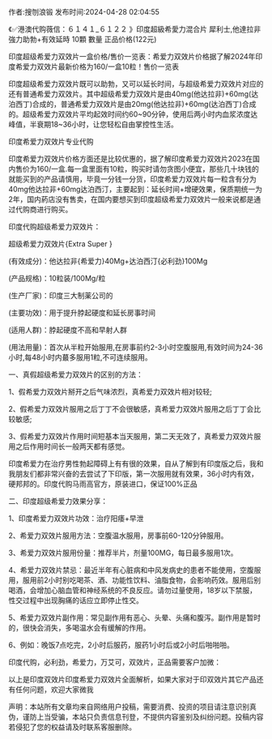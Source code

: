 <p>作者:搜刎浪锻 发布时间:2024-04-28 02:04:55</p>
<p>《✅港澳代购薇信：６１４１_６１２２ 》印度超級希愛力混合片 犀利士,他達拉非 強力助勃+有效延時 10顆 數量 正品价格(122元) </p>
									<p>印度超级希爱力双效片一盒价格/售价一览表：希爱力双效片价格据了解2024年印度希爱力双效片最新价格为160/一盒10粒！售价一览表</p><p></p><p>印度超级希爱力双效片既可以助勃，又可以延长时间，与超级希爱力双效片对应的还有普通希爱力双效片。其中超级希爱力双效片是由40mg(他达拉非)+60mg(达泊西丁)合成的，普通希爱力双效片是由20mg(他达拉非)+60mg(达泊西丁)合成的。超级希爱力双效片平均起效时间约60~90分钟，使用后两小时内血浆浓度达峰值，半衰期18~36小时，让您轻松自由掌控性生活。</p><p></p><p>印度希爱力双效片专业代购</p><p></p><p>印度希爱力双效片价格方面还是比较优惠的，据了解印度希爱力双效片2023在国内售价为160/一盒.每一盒里面有10粒，购买时请勿贪图小便宜，那些几十块钱的就能买到的产品请慎用，毕竟一分钱一分货，印度希爱力双效片每一粒含有分为40mg他达拉非+60mg达泊西汀，主要起到：延长时间+增硬效果，保质期统一为2年，国内葯店没有售卖，在国内要想买到印度超级希爱力双效片一般来说都是通过代购商进行购买。</p><p></p><p></p><p></p><p></p><p>印度代购超级希爱力双效片：</p><p></p><p>超级希爱力双效片{Extra Super }</p><p></p><p>(有效成分)：他达拉非{希爱力}40Mg+达泊西汀{必利劲}100Mg</p><p></p><p>(产品规格)：10粒装/100Mg/粒</p><p></p><p>(生产厂家)：印度三大制薬公司的</p><p></p><p>(主要功效)：用于提升脖起硬度和延长房事时间</p><p></p><p>(适用人群)：脖起硬度不高和早射人群</p><p></p><p>(用法用量)：首次从半粒开始服用,在房事前约2-3小时空腹服用,有效时间为24-36小时,每48小时内蕞多服用1粒,不可连续服用。</p><p></p><p>一、真假超级希爱力双效片的区别的方法：</p><p></p><p>1、假希爱力双效片掰开之后气味浓烈，真希爱力双效片相对较轻;</p><p></p><p>2、假希爱力双效片服用之后丁丁不会很敏感，真希爱力双效片服用之后丁丁会比较敏感;</p><p></p><p>3、假希爱力双效片作用时间短基本当天服用，第二天无效了，真希爱力双效片服用之后作用时间长一般两天都有感觉。</p><p></p><p>印度希爱力在治疗男性勃起障碍上有有很的效果，自从了解到有印度版之后，我和我朋友们都非常兴奋的去尝试了下印版，第一次服用就有效果，36小时内有效，硬邦邦的。印度代购马雨高官方，原装进口，保证100%正品</p><p></p><p>二、印度超级希爱力效果分享：</p><p></p><p>1、印度希爱力双效片功效：治疗阳痿+早泄</p><p></p><p>2、希爱力双效片服用方法：空腹温水服用，房事前60-120分钟服用。</p><p></p><p>3、希爱力双效片服用份量：推荐半片，剂量100MG，每日最多服用1次。</p><p></p><p>4、希爱力双效片禁忌：最近半年有心脏病和中风发病史的患者不能使用，空腹服用，服用前2小时别吃喝茶、酒、功能性饮料、油脂食物，会影响药效。服用后别喝酒，会增加心脑血管和神经系统的不良反应。请勿过量使用，18岁以下禁服，性交过程中出现胸痛的话应立即停止性交。</p><p></p><p>5、希爱力双效片副作用：常见副作用有恶心、头晕、头痛和腹泻。副作用是暂时的，很快会消失，多喝温水会有缓解的作用。</p><p></p><p>6、例如：晚饭7点吃完，2小时后服药，服药1小时后或2小时后啪啪啪。</p><p></p><p>印度代购，必利劲，希爱力，万艾可，双效片，正品需要客户加微：</p><p></p><p>以上是印度双效片印度希爱力双效片全面解析，如果大家对于印双效片其它产品还有任何问题，欢迎大家微我</p><p></p>				声明：本站所有文章均来自网络用户投稿，需要消费、投资的项目请注意识别真伪，谨防上当受骗，本站只负责信息刊登，不提供内容鉴别及纠纷问题。投稿内容若侵犯了您的权益请及时联系客服删除。				
